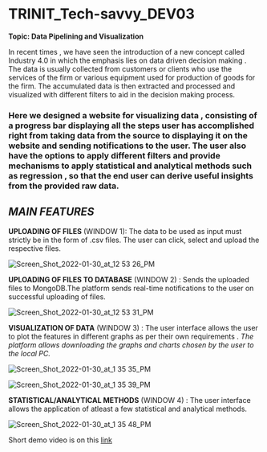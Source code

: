 
# TRINIT_Tech-savvy_DEV03
**Topic: Data Pipelining and Visualization**

In recent times , we have seen the introduction of a new concept 
called Industry 4.0 in which the emphasis lies on data driven decision 
making . The data is usually collected from customers or clients who 
use the services of the firm or various equipment used for production 
of goods for the firm. The accumulated data is then extracted and 
processed and visualized with different filters to aid in the decision 
making process.
### Here we designed a website for visualizing data , consisting of a progress bar displaying all the steps user has accomplished right from taking data from the source to displaying it on the website and sending notifications to the user. The user also have the options to apply different filters and provide mechanisms to apply statistical and analytical methods such as regression , so that the end user can derive useful insights from the provided raw data.
## **_MAIN FEATURES_**
**UPLOADING OF FILES** (WINDOW 1): The data to be used as input must strictly be in the form of .csv files. The user can click, select and upload the respective files.

  ![Screen_Shot_2022-01-30_at_12 53 26_PM](https://user-images.githubusercontent.com/71023544/151691207-b02e667d-d182-4965-8808-b10bf2556e83.png)
                                
                               
**UPLOADING OF FILES TO DATABASE** (WINDOW 2) : Sends the uploaded files to MongoDB.The platform sends real-time notifications to the user on successful uploading of files.
                                       
                                       
![Screen_Shot_2022-01-30_at_12 53 31_PM](https://user-images.githubusercontent.com/71023544/151691356-959de700-6edc-4948-9076-c1883d67c44c.png)


**VISUALIZATION OF DATA** (WINDOW 3) : The user interface allows the user to plot the features in different graphs as per their own requirements .
                                        _The platform allows downloading the graphs and charts chosen by the user to the local PC._ 

![Screen_Shot_2022-01-30_at_1 35 35_PM](https://user-images.githubusercontent.com/71023544/151692310-f0d3f712-5516-4e43-af4c-959558f7de25.png)

![Screen_Shot_2022-01-30_at_1 35 39_PM](https://user-images.githubusercontent.com/71023544/151692446-22e990d5-2a1b-4ea7-8d4b-7ecebd5f7d50.png)
                                        
                                        
**STATISTICAL/ANALYTICAL METHODS** (WINDOW 4) : The user interface allows the application of atleast a few statistical and analytical methods.

![Screen_Shot_2022-01-30_at_1 35 48_PM](https://user-images.githubusercontent.com/71023544/151692457-6035b0fd-3bfc-4172-a46f-371e3595bac7.png)






Short demo video is on this [link]()

